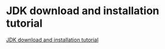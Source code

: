 # JDK download and installation tutorial
[JDK download and installation tutorial](https://aiwithcloud.com/2022/09/16/jdk_download_and_installation_tutorial/)